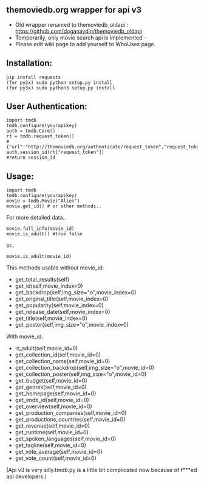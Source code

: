 themoviedb.org wrapper for api v3
---

- Old wrapper renamed to themoviedb_oldapi : https://github.com/doganaydin/themoviedb_oldapi
- Temporarily, only movie search api is implemented -
- Please edit wiki page to add yourself to WhoUses page.

Installation:
---

    pip install requests
    (for py2x) sudo python setup.py install
    (for py3x) sudo python3 setup.py install

User Authentication:
---

    import tmdb
    tmdb.configure(yourapikey)
    auth = tmdb.Core()
    rt = tmdb.request_token()
    #{"url":"http://themoviedb.org/authenticate/request_token","request_token":"requested_token"}
    auth.session_id(rt["request_token"])
    #return session_id


Usage:
---

    import tmdb
    tmdb.configure(yourapikey)
    movie = tmdb.Movie("Alien")
    movie.get_id() # or other methods..

For more detailed data..

    movie.full_info(movie_id)
    movie.is_adult() #true false

or..

    movie.is_adult(movie_id)

This methods usable without movie_id:

+ get_total_results(self)
+ get_id(self,movie_index=0)
+ get_backdrop(self,img_size="o",movie_index=0)
+ get_original_title(self,movie_index=0)
+ get_popularity(self,movie_index=0)
+ get_release_date(self,movie_index=0)
+ get_title(self,movie_index=0)
+ get_poster(self,img_size="o",movie_index=0)

With movie_id:

+ is_adult(self,movie_id=0)
+ get_collection_id(self,movie_id=0)
+ get_collection_name(self,movie_id=0)
+ get_collection_backdrop(self,img_size="o",movie_id=0)
+ get_collection_poster(self,img_size="o",movie_id=0)
+ get_budget(self,movie_id=0)
+ get_genres(self,movie_id=0)
+ get_homepage(self,movie_id=0)
+ get_imdb_id(self,movie_id=0)
+ get_overview(self,movie_id=0)
+ get_production_companies(self,movie_id=0)
+ get_productions_countries(self,movie_id=0)
+ get_revenue(self,movie_id=0)
+ get_runtime(self,movie_id=0)
+ get_spoken_languages(self,movie_id=0)
+ get_tagline(self,movie_id=0)
+ get_vote_average(self,movie_id=0)
+ get_vote_count(self,movie_id=0)



(Api v3 is very silly.tmdb.py is a little bit complicated now because of f***ed api developers.)